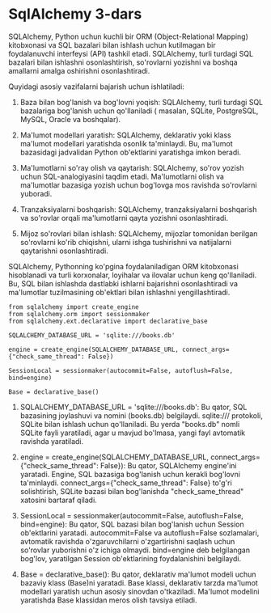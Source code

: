 # SqlAlchemy 3-dars

SQLAlchemy, Python uchun kuchli bir ORM (Object-Relational Mapping) kitobxonasi va SQL bazalari bilan ishlash uchun
kutilmagan bir foydalanuvchi interfeysi (API) tashkil etadi. SQLAlchemy, turli turdagi SQL bazalari bilan ishlashni
osonlashtirish, so'rovlarni yozishni va boshqa amallarni amalga oshirishni osonlashtiradi.

Quyidagi asosiy vazifalarni bajarish uchun ishlatiladi:

1. Baza bilan bog'lanish va bog'lovni yoqish: SQLAlchemy, turli turdagi SQL bazalariga bog'lanish uchun qo'llaniladi (
   masalan, SQLite, PostgreSQL, MySQL, Oracle va boshqalar).

2. Ma'lumot modellari yaratish: SQLAlchemy, deklarativ yoki klass ma'lumot modellari yaratishda osonlik ta'minlaydi. Bu,
   ma'lumot bazasidagi jadvalidan Python ob'ektlarini yaratishga imkon beradi.

3. Ma'lumotlarni so'ray olish va qaytarish: SQLAlchemy, so'rov yozish uchun SQL-analogiyasini taqdim etadi.
   Ma'lumotlarni
   olish va ma'lumotlar bazasiga yozish uchun bog'lovga mos ravishda so'rovlarni yuboradi.

4. Tranzaksiyalarni boshqarish: SQLAlchemy, tranzaksiyalarni boshqarish va so'rovlar orqali ma'lumotlarni qayta yozishni
   osonlashtiradi.

5. Mijoz so'rovlari bilan ishlash: SQLAlchemy, mijozlar tomonidan berilgan so'rovlarni ko'rib chiqishni, ularni ishga
   tushirishni va natijalarni qaytarishni osonlashtiradi.

SQLAlchemy, Pythonning ko'pgina foydalaniladigan ORM kitobxonasi hisoblanadi va turli korxonalar, loyihalar va ilovalar
uchun keng qo'llaniladi. Bu, SQL bilan ishlashda dastlabki ishlarni bajarishni osonlashtiradi va ma'lumotlar
tuzilmasining ob'ektlari bilan ishlashni yengillashtiradi.


```shell
from sqlalchemy import create_engine
from sqlalchemy.orm import sessionmaker
from sqlalchemy.ext.declarative import declarative_base

SQLALCHEMY_DATABASE_URL = 'sqlite:///books.db'

engine = create_engine(SQLALCHEMY_DATABASE_URL, connect_args={"check_same_thread": False})

SessionLocal = sessionmaker(autocommit=False, autoflush=False, bind=engine)

Base = declarative_base()

```
1. SQLALCHEMY_DATABASE_URL = 'sqlite:///books.db': Bu qator, SQL bazasining joylashuvi va nomini (books.db) belgilaydi. sqlite:/// protokoli, SQLite bilan ishlash uchun qo'llaniladi. Bu yerda "books.db" nomli SQLite fayli yaratiladi, agar u mavjud bo'lmasa, yangi fayl avtomatik ravishda yaratiladi.

2. engine = create_engine(SQLALCHEMY_DATABASE_URL, connect_args={"check_same_thread": False}): Bu qator, SQLAlchemy engine'ini yaratadi. Engine, SQL bazasiga bog'lanish uchun kerakli bog'lovni ta'minlaydi. connect_args={"check_same_thread": False} to'g'ri solishtirish, SQLite bazasi bilan bog'lanishda "check_same_thread" xatosini bartaraf qiladi.

3. SessionLocal = sessionmaker(autocommit=False, autoflush=False, bind=engine): Bu qator, SQL bazasi bilan bog'lanish uchun Session ob'ektlarini yaratadi. autocommit=False va autoflush=False sozlamalari, avtomatik ravishda o'zgaruvchilarni o'zgartirishni saqlash uchun so'rovlar yuborishni o'z ichiga olmaydi. bind=engine deb belgilangan bog'lov, yaratilgan Session ob'ektlarining foydalanishini belgilaydi.

4. Base = declarative_base(): Bu qator, deklarativ ma'lumot modeli uchun bazaviy klass (Base)ni yaratadi. Base klassi, deklarativ tarzda ma'lumot modellari yaratish uchun asosiy sinovdan o'tkaziladi. Ma'lumot modelini yaratishda Base klassidan meros olish tavsiya etiladi.






